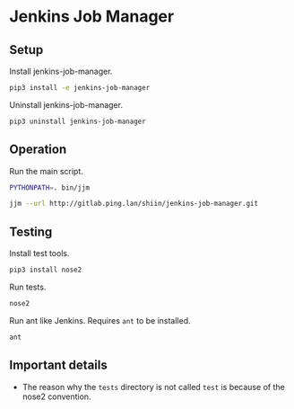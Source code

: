 # Jenkins Job Manager


## Setup

Install jenkins-job-manager.

```sh
pip3 install -e jenkins-job-manager
```

Uninstall jenkins-job-manager.

```sh
pip3 uninstall jenkins-job-manager
```


## Operation

Run the main script.

```sh
PYTHONPATH=. bin/jjm
```

```sh
jjm --url http://gitlab.ping.lan/shiin/jenkins-job-manager.git
```


## Testing

Install test tools.

```sh
pip3 install nose2
```

Run tests.

```sh
nose2
```

Run ant like Jenkins. Requires `ant` to be installed.

```sh
ant
```


## Important details

* The reason why the `tests` directory is not called `test` is because of the nose2 convention.
